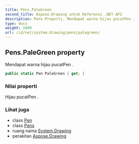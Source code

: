```yaml
---
title: Pens.PaleGreen
second_title: Aspose.Drawing untuk Referensi .NET API
description: Pens Properti. Mendapat warna hijau pucatPen .
type: docs
weight: 1040
url: /id/net/system.drawing/pens/palegreen/
---
```

## Pens.PaleGreen property

Mendapat warna hijau pucatPen .

```csharp
public static Pen PaleGreen { get; }
```

### Nilai properti

Hijau pucatPen .

### Lihat juga

* class [Pen](../../pen/)
* class [Pens](../)
* ruang nama [System.Drawing](../../pens/)
* perakitan [Aspose.Drawing](../../../)


